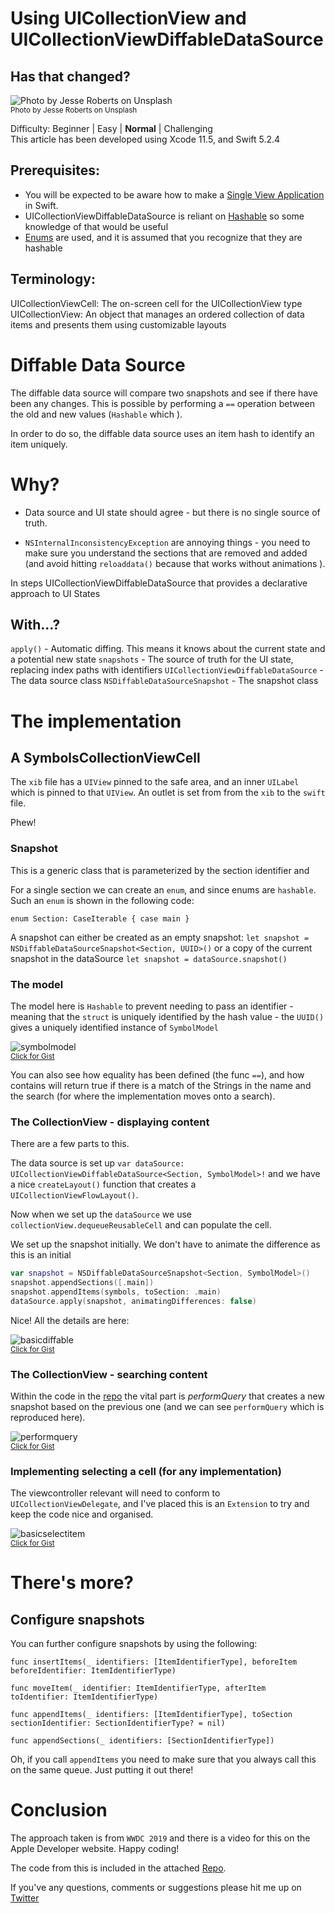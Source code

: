# Using UICollectionView and UICollectionViewDiffableDataSource
## Has that changed?

![Photo by Jesse Roberts on Unsplash](Images/photo-1475855581690-80accde3ae2b.jpeg)<br/>
<sub>Photo by Jesse Roberts on Unsplash<sub>

Difficulty: Beginner | Easy | **Normal** | Challenging<br/>
This article has been developed using Xcode 11.5, and Swift 5.2.4

## Prerequisites: 
* You will be expected to be aware how to make a [Single View Application](https://medium.com/swlh/your-first-ios-application-using-xcode-9983cf6efb71) in Swift.
* UICollectionViewDiffableDataSource is reliant on [Hashable](https://medium.com/@stevenpcurtis.sc/swifts-hashable-fd57e6cd6426) so some knowledge of that would be useful
* [Enums](https://medium.com/swlh/listing-enum-cases-using-caseiterable-in-swift-c68f29d6cf40) are used, and it is assumed that you recognize that they are hashable

## Terminology:
UICollectionViewCell: The on-screen cell for the UICollectionView type
UICollectionView: An object that manages an ordered collection of data items and presents them using customizable layouts

# Diffable Data Source
The diffable data source will compare two snapshots and see if there have been any changes. This is possible by performing a `==` operation between the old and new values (`Hashable` which ). 

In order to do so, the diffable data source uses an item hash to identify an item uniquely. 

# Why?
* Data source and UI state should agree - but there is no single source of truth.

* `NSInternalInconsistencyException` are annoying things - you need to make sure you understand the sections that are removed and added (and avoid hitting `reloaddata()` because that works without animations ). 

In steps UICollectionViewDiffableDataSource that provides a declarative approach to UI States

## With...?
`apply()` - Automatic diffing. This means it knows about the current state and a potential new state
`snapshots` - The source of truth for the UI state, replacing index paths with identifiers
`UICollectionViewDiffableDataSource` - The data source class
`NSDiffableDataSourceSnapshot` - The snapshot class

# The implementation
## A SymbolsCollectionViewCell
The `xib` file has a `UIView` pinned to the safe area, and an inner `UILabel` which is pinned to that `UIView`. An outlet is set from from the `xib` to the `swift` file.

Phew!

### Snapshot
This is a generic class  that is parameterized by the section identifier and 

For a single section we can create an `enum`, and since enums are `hashable`. Such an `enum` is shown in the following code:

`enum Section: CaseIterable {
    case main
}`

A snapshot can either be created as an empty snapshot:
`let snapshot = NSDiffableDataSourceSnapshot<Section, UUID>()`
or a copy of the current snapshot in the dataSource
`let snapshot = dataSource.snapshot()`

### The model
The model here is `Hashable` to prevent needing to pass an identifier - meaning that the `struct` is uniquely identified by the hash value - the `UUID()` gives a uniquely identified instance of `SymbolModel`

![symbolmodel](Images/symbolmodel.png)<br>
<sub>[Click for Gist](https://gist.github.com/stevencurtis/2fd874cc5f2be30ca079bc0b8b8ae570)<sub>

You can also see how equality has been defined (the func `==`), and how contains will return true if there is a match of the Strings in the name and the search (for where the implementation moves onto a search).

### The CollectionView - displaying content
There are a few parts to this. 

The data source is set up
`var dataSource: UICollectionViewDiffableDataSource<Section, SymbolModel>!`
and we have a nice `createLayout()` function that creates a `UICollectionViewFlowLayout()`.

Now when we set up the `dataSource`  we use `collectionView.dequeueReusableCell` and can populate the cell. 

We set up the snapshot initially. We don't have to animate the difference as this is an initial
```swift
var snapshot = NSDiffableDataSourceSnapshot<Section, SymbolModel>()
snapshot.appendSections([.main])
snapshot.appendItems(symbols, toSection: .main)
dataSource.apply(snapshot, animatingDifferences: false)
```

Nice! All the details are here:

![basicdiffable](Images/basicdiffable.png)<br>
<sub>[Click for Gist](https://gist.github.com/stevencurtis/c88ffb09053725c2f2ccfaae647f8961)<sub>

### The CollectionView - searching content
Within the code in the [repo](https://github.com/stevencurtis/SwiftCoding/tree/master/UICollectionViewDiffableDataSourceExample) the vital part is *performQuery* that creates a new snapshot based on the previous one (and we can see `performQuery` which is reproduced here).

![performquery](Images/performquery.png)<br>
<sub>[Click for Gist](https://gist.github.com/stevencurtis/a0f4dd1c048ae9271bd4c9d83e2cfff1)<sub>


### Implementing selecting a cell (for any implementation)
The viewcontroller relevant will need to conform to `UICollectionViewDelegate`, and I've placed this is an `Extension` to try and keep the code nice and organised. 

![basicselectitem](Images/basicselectitem.png)<br>
<sub>[Click for Gist](https://gist.github.com/stevencurtis/754d2900be8b5f24ceb4b02c7c752c70)<sub>

# There's more?
## Configure snapshots

You can further configure snapshots by using the following:

`func insertItems(_ identifiers: [ItemIdentifierType],
beforeItem beforeIdentifier: ItemIdentifierType)`

`func moveItem(_ identifier: ItemIdentifierType,
afterItem toIdentifier: ItemIdentifierType)`

`func appendItems(_ identifiers: [ItemIdentifierType],
toSection sectionIdentifier: SectionIdentifierType? = nil)`

`func appendSections(_ identifiers: [SectionIdentifierType])`

Oh, if you call `appendItems` you need to make sure that you always call this on the same queue. Just putting it out there!

# Conclusion
The approach taken is from `WWDC 2019` and there is a video for this on the Apple Developer website. Happy coding!

The code from this is included in the attached [Repo](https://github.com/stevencurtis/SwiftCoding/tree/master/AlamofireNetworking). 

If you've any questions, comments or suggestions please hit me up on [Twitter](https://twitter.com/stevenpcurtis) 
